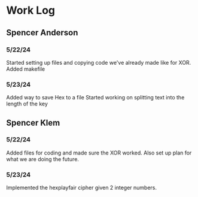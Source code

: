 # Work Log

## Spencer Anderson

### 5/22/24

Started setting up files and copying code we've already made like for XOR.
Added makefile

### 5/23/24

Added way to save Hex to a file
Started working on splitting text into the length of the key


## Spencer Klem

### 5/22/24
Added files for coding and made sure the XOR worked. Also set up plan for what we are doing the future.


### 5/23/24

Implemented the hexplayfair cipher given 2 integer numbers.

